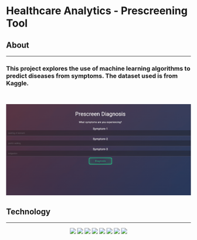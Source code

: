 <!-- README START -->
<!-- HEADER -->
# Healthcare Analytics - Prescreening Tool

## About

---

### This project explores the use of machine learning algorithms to predict diseases from symptoms. The dataset used is from Kaggle. 

<br>

![prescreenTool](images/PrescreenTool.gif)

<!--TECH/TOOLS -->

## Technology

---

<p align='center'>
<img src='https://img.shields.io/badge/Python-FFD43B?style=for-the-badge&logo=python&logoColor=blue'>
<img src='https://img.shields.io/badge/Pandas-2C2D72?style=for-the-badge&logo=pandas&logoColor=white'>
<img src='https://img.shields.io/badge/Numpy-777BB4?style=for-the-badge&logo=numpy&logoColor=white'> 
<img src='https://img.shields.io/badge/scikit_learn-F7931E?style=for-the-badge&logo=scikit-learn&logoColor=white'>  
<img src='https://img.shields.io/badge/Keras-D00000?style=for-the-badge&logo=Keras&logoColor=white'>  
<img src='https://img.shields.io/badge/Flask-000000?style=for-the-badge&logo=flask&logoColor=white'>  
<img src='https://img.shields.io/badge/HTML5-E34F26?style=for-the-badge&logo=html5&logoColor=white'>  
<img src='https://img.shields.io/badge/CSS3-1572B6?style=for-the-badge&logo=css3&logoColor=white'>    
 
 


  
  
  
  
  
  
  
  </p>


